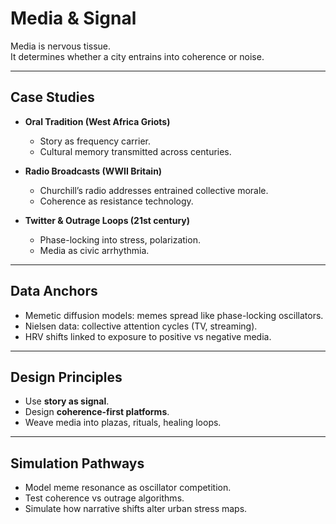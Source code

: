# Media & Signal

Media is nervous tissue.  
It determines whether a city entrains into coherence or noise.  

---

## Case Studies

- **Oral Tradition (West Africa Griots)**  
  - Story as frequency carrier.  
  - Cultural memory transmitted across centuries.  

- **Radio Broadcasts (WWII Britain)**  
  - Churchill’s radio addresses entrained collective morale.  
  - Coherence as resistance technology.  

- **Twitter & Outrage Loops (21st century)**  
  - Phase-locking into stress, polarization.  
  - Media as civic arrhythmia.  

---

## Data Anchors

- Memetic diffusion models: memes spread like phase-locking oscillators.  
- Nielsen data: collective attention cycles (TV, streaming).  
- HRV shifts linked to exposure to positive vs negative media.  

---

## Design Principles

- Use **story as signal**.  
- Design **coherence-first platforms**.  
- Weave media into plazas, rituals, healing loops.  

---

## Simulation Pathways

- Model meme resonance as oscillator competition.  
- Test coherence vs outrage algorithms.  
- Simulate how narrative shifts alter urban stress maps.
